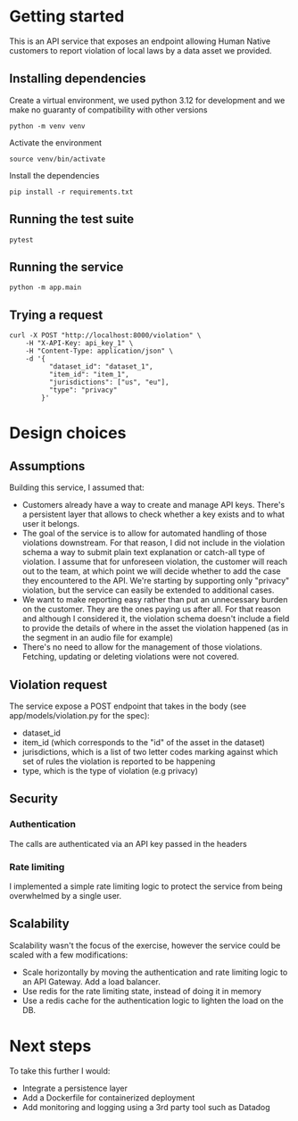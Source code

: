 # Getting started

This is an API service that exposes an endpoint allowing Human Native customers
to report violation of local laws by a data asset we provided.

## Installing dependencies
Create a virtual environment, we used python 3.12 for development and we make no guaranty of
compatibility with other versions
```
python -m venv venv
```
Activate the environment
```
source venv/bin/activate
```
Install the dependencies
```
pip install -r requirements.txt
```

## Running the test suite
```
pytest
```

## Running the service
```
python -m app.main
```

## Trying a request
```
curl -X POST "http://localhost:8000/violation" \
    -H "X-API-Key: api_key_1" \
    -H "Content-Type: application/json" \
    -d '{
          "dataset_id": "dataset_1",
          "item_id": "item_1",
          "jurisdictions": ["us", "eu"],
          "type": "privacy"
        }'
```

# Design choices

## Assumptions
Building this service, I assumed that:
- Customers already have a way to create and manage API keys. There's a persistent
layer that allows to check whether a key exists and to what user it belongs.
- The goal of the service is to allow for automated handling of those violations
downstream. For that reason, I did not include in the violation schema a
way to submit plain text explanation or catch-all type of violation. I assume that
for unforeseen violation, the customer will reach out to the team, at which point
we will decide whether to add the case they encountered to the API. We're starting
by supporting only "privacy" violation, but the service can easily be extended to
additional cases.
- We want to make reporting easy rather than put an unnecessary burden on the customer.
They are the ones paying us after all. For that reason and although I considered it,
the violation schema doesn't include a field to provide the details of where in the
asset the violation happened (as in the segment in an audio file for example)
- There's no need to allow for the management of those violations. Fetching, updating or
deleting violations were not covered.

## Violation request
The service expose a POST endpoint that takes in the body (see app/models/violation.py for the spec):
- dataset_id
- item_id (which corresponds to the "id" of the asset in the dataset)
- jurisdictions, which is a list of two letter codes marking against which set of rules
the violation is reported to be happening
- type, which is the type of violation (e.g privacy)

## Security
### Authentication
The calls are authenticated via an API key passed in the headers
### Rate limiting
I implemented a simple rate limiting logic to protect the service
from being overwhelmed by a single user.
## Scalability
Scalability wasn't the focus of the exercise, however the service could be scaled
with a few modifications:
- Scale horizontally by moving the authentication and rate limiting logic to an
API Gateway. Add a load balancer.
- Use redis for the rate limiting state, instead of doing it in memory
- Use a redis cache for the authentication logic to lighten the load on the DB.

# Next steps
To take this further I would:
- Integrate a persistence layer
- Add a Dockerfile for containerized deployment
- Add monitoring and logging using a 3rd party tool such as Datadog
